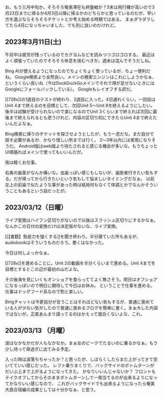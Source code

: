 お、もう三月中旬か。そろそろ奄美滞在も終盤戦か？3末は飛行機が高いので3月23日までに帰るか4月3日以降に帰るかのどちらかと思っているのだが、早い方を選ぶならそろそろチケットとか考え始める時期ではある。
まぁダラダラしてたら4月になっちゃいました、でも別に良いのだけれど。

## 2023年3月11日(土)

午前中は疲労が残っているのでカクヨムなどを読みつつゴロゴロする。
最近はよく頑張っていたのでそろそろ休息を挟むべきか。週末は混んでそうだしね。

Bing AIが使えるようになったのでちょくちょく使っているが、ちょー便利だね。
Google検索より全然良い。メインの検索エンジンはこれにしようかなぁ、というくらい良いね（今はDuckDuckGoメインでそれで用が足せないときにはGoogleにフォールバックしている）。
Googleもレイオフする訳だ。

[[728x]]の1週目のテストが終わり、2週目に入った。4日遅れくらい。一回目はUnit 4まで終えるのを目標として、次回Unit 5〜Unit 8を終えるようにしたい。
後半は試験が受けられないので楽になるのでUnit 3くらいまで終えれば次回に最後まで終えられるとも思うけれど、内容の区切り的にできたらUnit 4まで終えたいんだよなぁ。

Bing検索に帰りのチケットを探させようとしたが、もう一息だな。まだ自分で探す必要があるが、かなり惜しい所までは行く。
2〜3年以内には実用になりそうだ。
Android版はweb版より待たされると感じる機会が多いな。もうちょっとUI頑張ればメインで使ってもいいんだが。

夜は軽くお仕事。

右奥の歯茎がなんか痛いな。虫歯っぽい感じもしないが、歯医者行きたい気もする。だが帰ってから行きたいという気もして悩ましいタイミングだなぁ。
以前左上の前歯で似たような事があった時は結局何もなくて体調とかでなんかそういうこともあるという話だったが。

## 2023/03/12（日曜）

ライブ変換はハイフン区切りがないので以後はスラッシュ区切りにするかなぁ。なんかこの日付の変換だけは決定版がないな、ライブ変換。

[[【書籍】免疫力を強くする]]を聞き終わり。半分寝ていた所もあるが、audiobookはそういうものだろう。悪くはなかった。

今日は何しよっかなぁ。

[[728x]]を進めることに。Unit 2の動画を半分くらいまで進める。Unit 4までを目標とするとこの辺が最初の山だよな。

その後海を見にいくもオンショアを食らっててよく無さそう。明日はオフショアになるっぽいので明日に期待して今日はお休み。
ということで仕事を進める。
仕事はドッグフード系なので割と楽しい。

Bingチャットは今更自分が言うことはそれほどない気もするが、普通に褒めている人が少ない気がしたので普通に褒めるブログを簡単に書く。まぁ大した内容ではないが。正直あんまり語ってるのはかえって面白くないよな、これ。

## 2023/03/13 （月曜）

波はなかなかだが人もなかなか。まぁ左のピークでたるいのに乗るかなぁ。もう少し待って昼過ぎに出てみる予定。

入った時は波落ちちゃったか？と思ったが、しばらくしたらまた上がってきて空いてていい感じだった。
レフト乗りまくりで、バックサイドのボトムターンがだいぶ上まで上がるようになってきた。
かなりいいんじゃないか？
フロントもテイクオフしてからそのままボトムターンして一発当てるのが出来るようになってかなりいい感じなので、
これがバックサイドでも出来るようになったら奄美大島合宿編の成果としては十分かなぁ、と思う。